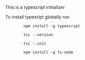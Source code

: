         
This is a typescript  initializer

To install typesript globally run 

            npm install -g typescript

            tsc --version

            tsc --init

            npm install -g ts-node
